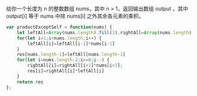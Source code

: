 给你一个长度为 n 的整数数组 nums，其中 n > 1，返回输出数组 output ，其中 output[i] 等于 nums 中除 nums[i] 之外其余各元素的乘积。
```js
var productExceptSelf = function(nums) {
    let leftAll=Array(nums.length).fill(1),rightAll=Array(nums.length).fill(1),res=Array(nums.length).fill(1);
    for(let i=1;i<nums.length;i++) {
        leftAll[i]=leftAll[i-1]*nums[i-1]
    }
    res[nums.length-1]=leftAll[nums.length-1]
    for(let i=nums.length-2;i>=0;i--) {
        rightAll[i]=rightAll[i+1]*nums[i+1];
        res[i]=rightAll[i]*leftAll[i]
    }
    return res
};
```